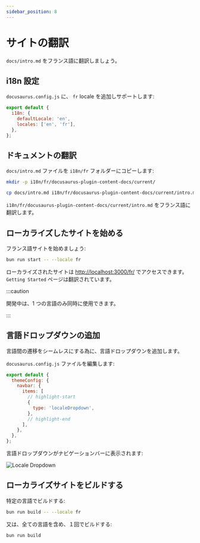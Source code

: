 ```yaml
---
sidebar_position: 8
---
```


# サイトの翻訳

`docs/intro.md` をフランス語に翻訳しましょう。

## i18n 設定

`docusaurus.config.js` に、 `fr` locale を追加しサポートします:

```js title="docusaurus.config.js"
export default {
  i18n: {
    defaultLocale: 'en',
    locales: ['en', 'fr'],
  },
};
```

## ドキュメントの翻訳

`docs/intro.md` ファイルを `i18n/fr` フォルダーにコピーします:

```bash title="Terminal"
mkdir -p i18n/fr/docusaurus-plugin-content-docs/current/

cp docs/intro.md i18n/fr/docusaurus-plugin-content-docs/current/intro.md
```

`i18n/fr/docusaurus-plugin-content-docs/current/intro.md` をフランス語に翻訳します。

## ローカライズしたサイトを始める

フランス語サイトを始めましょう:

```bash title="Terminal"
bun run start -- --locale fr
```

ローカライズされたサイトは [http://localhost:3000/fr/](http://localhost:3000/fr/) でアクセスできます。`Getting Started` ページは翻訳されています。

:::caution

開発中は、1 つの言語のみ同時に使用できます。

:::

## 言語ドロップダウンの追加

言語間の遷移をシームレスにする為に、言語ドロップダウンを追加します。

`docusaurus.config.js` ファイルを編集します:

```js title="docusaurus.config.js"
export default {
  themeConfig: {
    navbar: {
      items: [
        // highlight-start
        {
          type: 'localeDropdown',
        },
        // highlight-end
      ],
    },
  },
};
```

言語ドロップダウンがナビゲーションバーに表示されます:

![Locale Dropdown](/img/localeDropdown.png)

## ローカライズサイトをビルドする

特定の言語でビルドする:

```bash title="Terminal"
bun run build -- --locale fr
```

又は、全ての言語を含め、１回でビルドする:

```bash title="Terminal"
bun run build
```
